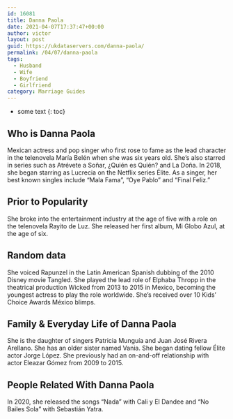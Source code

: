 ```yaml
---
id: 16081
title: Danna Paola
date: 2021-04-07T17:37:47+00:00
author: victor
layout: post
guid: https://ukdataservers.com/danna-paola/
permalink: /04/07/danna-paola
tags:
  - Husband
  - Wife
  - Boyfriend
  - Girlfriend
category: Marriage Guides
---
```


* some text
{: toc}


## Who is Danna Paola



Mexican actress and pop singer who first rose to fame as the lead character in the telenovela María Belén when she was six years old. She&#8217;s also starred in series such as Atrévete a Soñar, ¿Quién es Quién? and La Doña. In 2018, she began starring as Lucrecia on the Netflix series Élite. As a singer, her best known singles include &#8220;Mala Fama&#8221;, &#8220;Oye Pablo&#8221; and &#8220;Final Feliz.&#8221; 

                
                
                
## Prior to Popularity



She broke into the entertainment industry at the age of five with a role on the telenovela Rayito de Luz. She released her first album, Mi Globo Azul, at the age of six. 

                
                
                
## Random data



She voiced Rapunzel in the Latin American Spanish dubbing of the 2010 Disney movie Tangled. She played the lead role of Elphaba Thropp in the theatrical production Wicked from 2013 to 2015 in Mexico, becoming the youngest actress to play the role worldwide. She&#8217;s received over 10 Kids&#8217; Choice Awards México blimps. 

                
                
                
## Family & Everyday Life of Danna Paola



She is the daughter of singers Patricia Munguía and Juan José Rivera Arellano. She has an older sister named Vania. She began dating fellow Élite actor Jorge López. She previously had an on-and-off relationship with actor Eleazar Gómez from 2009 to 2015. 

                
                
                
## People Related With Danna Paola



In 2020, she released the songs &#8220;Nada&#8221; with Cali y El Dandee and &#8220;No Bailes Sola&#8221; with Sebastián Yatra.

                
              
            
          
          
          